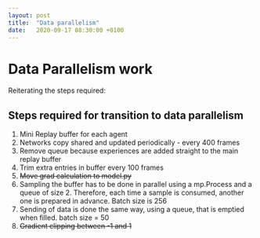 ```yaml
---
layout: post
title:  "Data parallelism"
date:   2020-09-17 08:30:00 +0100
---
```

<!-- ![Bug found](/assets/Common/bug-stop.png){: .center-image} -->
# Data Parallelism work
Reiterating the steps required:

## Steps required for transition to data parallelism
1. Mini Replay buffer for each agent
2. Networks copy shared and updated periodically - every 400 frames
3. Remove queue because experiences are added straight to the main replay buffer
4. Trim extra entries in buffer every 100 frames
5. ~~Move grad calculation to model.py~~
6. Sampling the buffer has to be done in parallel using a mp.Process and a queue of size 2. Therefore, each time a sample is consumed, another one is prepared in advance. Batch size is 256
7. Sending of data is done the same way, using a queue, that is emptied when filled. batch size = 50
8. ~~Gradient clipping between -1 and 1~~



<!-- |  |   |   |   |   |
:-:|:-:|:-:|:-:|:-:|
![Low level accuracy](/assets/Getting-close/0_accuracy.png) | ![Low level actor loss](/assets/Getting-close/0_loss_actor.png) | ![Low level critic loss](/assets/Getting-close/0_loss_critic.png) | ![Low level reward](/assets/Getting-close/0_reward.png)
![High level accuracy](/assets/Getting-close/1_accuracy.png) | ![High level actor loss](/assets/Getting-close/1_loss_actor.png) | ![High level critic loss](/assets/Getting-close/1_loss_critic.png) | ![High level accuracy](/assets/Getting-close/1_reward.png)

![Gif](/assets/Getting-close/run0.gif) -->


<!-- ![Accuracy](/assets/Reduced-workspace-results/accuracy.png)
![Actor loss](/assets/Reduced-workspace-results/loss_actor.png)
![Critic loss](/assets/Reduced-workspace-results/loss_critic.png)

![Gif](/assets/Reduced-workspace-results/run0.gif) -->